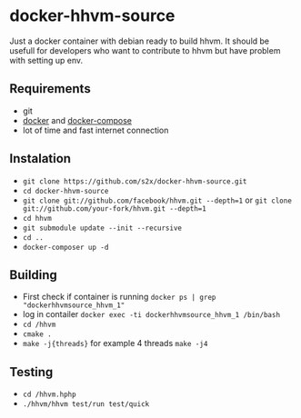 # docker-hhvm-source
Just a docker container with debian ready to build hhvm. It should be usefull for developers who want to contribute to hhvm but have problem with setting up env. 

## Requirements
* git
* [docker](https://docs.docker.com/engine/installation/#docker-variants) and [docker-compose](https://docs.docker.com/compose/install/)
* lot of time and fast internet connection

## Instalation
* `git clone https://github.com/s2x/docker-hhvm-source.git`
* `cd docker-hhvm-source`
* `git clone git://github.com/facebook/hhvm.git --depth=1` or `git clone git://github.com/your-fork/hhvm.git --depth=1`
* `cd hhvm`
* `git submodule update --init --recursive`
* `cd ..`
* `docker-composer up -d`

## Building

* First check if container is running `docker ps | grep "dockerhhvmsource_hhvm_1"`
* log in contailer `docker exec -ti dockerhhvmsource_hhvm_1 /bin/bash`
* `cd /hhvm`
* `cmake .`
* `make -j{threads}` for example 4 threads `make -j4`

## Testing
* `cd /hhvm.hphp`
* `./hhvm/hhvm test/run test/quick`
